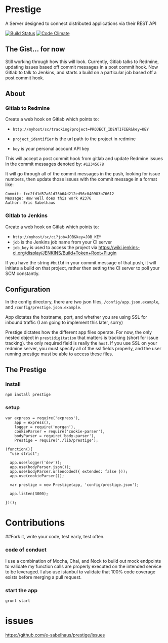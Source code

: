 # Prestige
A Server designed to connect distributed applications via their REST API

[![Build Status](https://travis-ci.org/e-sabelhaus/prestige.svg)](https://travis-ci.org/e-sabelhaus/prestige)
[![Code Climate](https://codeclimate.com/github/e-sabelhaus/prestige/badges/gpa.svg)](https://codeclimate.com/github/e-sabelhaus/prestige)

## The Gist... for now
Still working through how this will look. Currently, Gitlab talks to Redmine, updating issues based off commit messages in a post commit hook. Now Gitlab to talk to Jenkins, and starts a build on a particular job based off a post commit hook.

## About

### Gitlab to Redmine
Create a web hook on Gitlab which points to:

* `http://myhost/sc/tracking?project=PROJECT_IDENTIFIER&key=KEY`

* `project_identifier` is the url path to the project in redmine
* `key` is your personal account API key

This will accept a post commit hook from gitlab and update Redmine issues in the commit messages denoted by: `#12345678`

It will go through all of the commit messages in the push, looking for issue numbers, then update those issues with the commit message in a format like:
```
Commit: fcc2fd1d57a61d75b64d212ed56c040903b76612
Message: How well does this work #2376
Author: Eric Sabelhaus
```

### Gitlab to Jenkins
Create a web hook on Gitlab which points to:
 * `http://myhost/sc/ci?job=JOB&key=JOB_KEY`
 * `job` is the Jenkins job name from your CI server
 * `job_key` is used to access the project via https://wiki.jenkins-ci.org/display/JENKINS/Build+Token+Root+Plugin

 If you have the string `#build` in your commit message of that push, it will initiate a build on that project, rather then setting the CI server to poll your SCM constantly.

## Configuration
In the config directory, there are two json files,
`/config/app.json.example`, and `/config/prestige.json.example`.

App dictates the hostname, port, and whether you are using SSL for inbound traffic (I am going to implement this later, sorry)

Prestige dictates how the different app files operate. For now, the only nested object in `prestidigitation` that matters is tracking (short for issue tracking). the only required field is really the `host`. If you use SSL on your redmine server, you must specify all of the ssl fields properly, and the user running prestige must be able to access these files.

## The Prestige

### install
`npm install prestige`

### setup
```
var express = require('express'),
    app = express(),
    logger = require('morgan'),
    cookieParser = require('cookie-parser'),
    bodyParser = require('body-parser'),
    Prestige = require('./lib/prestige');

(function(){
  "use strict";

  app.use(logger('dev'));
  app.use(bodyParser.json());
  app.use(bodyParser.urlencoded({ extended: false }));
  app.use(cookieParser());

  var prestige = new Prestige(app, 'config/prestige.json');

  app.listen(3000);

})();
```

# Contributions

##Fork it, write your code, test early, test often.

### code of conduct
I use a combination of Mocha, Chai, and Nock to build out mock endpoints to validate my function calls are properly executed on the intended service to be leveraged. I also use istanbul to validate that 100% code coverage exists before merging a pull request.

### start the app
`grunt start`

# issues
https://github.com/e-sabelhaus/prestige/issues
